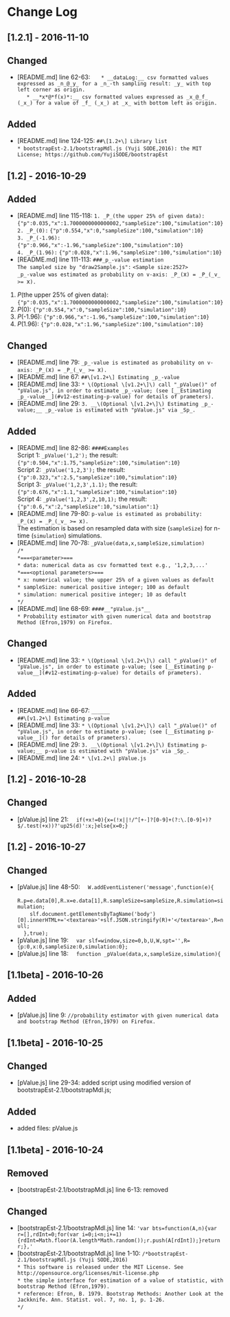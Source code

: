 # Change Log

## [1.2.1] - 2016-11-10

## Changed
- [README.md] line 62-63: `   * __dataLog:__ csv formatted values expressed as _n_@_y_ for a _n_-th sampling result: _y_ with top left corner as origin.`  
  `   * __*x*@*f(x)*:__ csv formatted values expressed as _x_@_f_ (_x_) for a value of _f_ (_x_) at _x_ with bottom left as origin.`

## Added
- [README.md] line 124-125: `##\[1.2+\] Library list`  
  `* bootstrapEst-2.1/bootstrapMdl.js (Yuji SODE,2016): the MIT License; https://github.com/YujiSODE/bootstrapEst`

## [1.2] - 2016-10-29

## Added
- [README.md] line 115-118: `1. _P_(the upper 25% of given data):` `{"p":0.035,"x":1.7000000000000002,"sampleSize":100,"simulation":10}`  
  `2. _P_(0):` `{"p":0.554,"x":0,"sampleSize":100,"simulation":10}`  
  `3. _P_(-1.96):` `{"p":0.966,"x":-1.96,"sampleSize":100,"simulation":10}`  
  `4. _P_(1.96):` `{"p":0.028,"x":1.96,"sampleSize":100,"simulation":10}`
- [README.md] line 111-113: `###_p_-value estimation`  
  `The sampled size by "draw2Sample.js":` `<Sample size:2527>`  
  `_p_-value was estimated as probability on v-axis: _P_(`x`) = _P_(_v_ >= `x`).`

1. _P_(the upper 25% of given data): `{"p":0.035,"x":1.7000000000000002,"sampleSize":100,"simulation":10}`
2. _P_(0): `{"p":0.554,"x":0,"sampleSize":100,"simulation":10}`
3. _P_(-1.96): `{"p":0.966,"x":-1.96,"sampleSize":100,"simulation":10}`
4. _P_(1.96): `{"p":0.028,"x":1.96,"sampleSize":100,"simulation":10}`

## Changed
- [README.md] line 79: `_p_-value is estimated as probability on v-axis: _P_(`x`) = _P_(_v_ >= `x`).`
- [README.md] line 67: `##\[v1.2+\] Estimating _p_-value`
- [README.md] line 33: `* \(Optional \[v1.2+\]\) call "_pValue()" of "pValue.js", in order to estimate _p_-value; (see [__Estimating _p_-value__](#v12-estimating-p-value) for details of prameters).`
- [README.md] line 29: `3. __\(Optional \[v1.2+\]\) Estimating _p_-value;__ _p_-value is estimated with "pValue.js" via _Sp_.`

## Added
- [README.md] line 82-86: `####Examples`  
  Script 1: `_pValue('1,2');` the result: `{"p":0.504,"x":1.75,"sampleSize":100,"simulation":10}`  
  Script 2: `_pValue('1,2,3');` the result: `{"p":0.323,"x":2.5,"sampleSize":100,"simulation":10}`  
  Script 3: `_pValue('1,2,3',1.1);` the result: `{"p":0.676,"x":1.1,"sampleSize":100,"simulation":10}`  
  Script 4: `_pValue('1,2,3',2,10,1);` the result: `{"p":0.6,"x":2,"sampleSize":10,"simulation":1}`
- [README.md] line 79-80: `p-value is estimated as probability: _P_(`x`) = _P_(_v_ >= `x`).`  
  The estimation is based on resampled data with size (`sampleSize`) for n-time (`simulation`) simulations.
- [README.md] line 70-78: `_pValue(data,x,sampleSize,simulation)`  
  `/*`  
  `*===<parameter>===`  
  `* data: numerical data as csv formatted text e.g., '1,2,3,...'`  
  `*===<optional parameters>===`  
  `* x: numerical value; the upper 25% of a given values as default`  
  `* sampleSize: numerical positive integer; 100 as default`  
  `* simulation: numerical positive integer; 10 as default`  
  `*/`
- [README.md] line 68-69: `####__"pValue.js"__`  
  `* Probability estimator with given numerical data and bootstrap Method (Efron,1979) on Firefox.`

## Changed
- [README.md] line 33: `* \(Optional \[v1.2+\]\) call "_pValue()" of "pValue.js", in order to estimate p-value; (see [__Estimating p-value__](#v12-estimating-p-value) for details of prameters).`

## Added
- [README.md] line 66-67: `______`  
  `##\[v1.2+\] Estimating p-value`
- [README.md] line 33: `* \(Optional \[v1.2+\]\) call "_pValue()" of "pValue.js", in order to estimate p-value; (see [__Estimating p-value__]() for details of prameters).`
- [README.md] line 29: `3. __\(Optional \[v1.2+\]\) Estimating p-value;__ p-value is estimated with "pValue.js" via _Sp_.`
- [README.md] line 24: `* \[v1.2+\] pValue.js`

## [1.2] - 2016-10-28

## Changed
- [pValue.js] line 21: `  if(+x!=0){x=(!x||!/^[+-]?[0-9]+(?:\.[0-9]+)?$/.test(+x))?'up25(d)':x;}else{x=0;}`

## [1.2] - 2016-10-27

## Changed
- [pValue.js] line 48-50: `  W.addEventListener('message',function(e){`  
  `    R.p=e.data[0],R.x=e.data[1],R.sampleSize=sampleSize,R.simulation=simulation;`  
  `    slf.document.getElementsByTagName('body')[0].innerHTML+='<textarea>'+slf.JSON.stringify(R)+'</textarea>',R=null;`  
  `  },true);`
- [pValue.js] line 19: `  var slf=window,size=0,b,U,W,spt='',R={p:0,x:0,sampleSize:0,simulation:0};`
- [pValue.js] line 18: `  function _pValue(data,x,sampleSize,simulation){`

## [1.1beta] - 2016-10-26

## Added
- [pValue.js] line 9: `//probability estimator with given numerical data and bootstrap Method (Efron,1979) on Firefox.`

## [1.1beta] - 2016-10-25

## Changed
- [pValue.js] line 29-34: added script using modified version of bootstrapEst-2.1/bootstrapMdl.js;

## Added
- added files: pValue.js

## [1.1beta] - 2016-10-24

## Removed
- [bootstrapEst-2.1/bootstrapMdl.js] line 6-13: removed

## Changed
- [bootstrapEst-2.1/bootstrapMdl.js] line 14: `'var bts=function(A,n){var r=[],rdInt=0;for(var i=0;i<n;i+=1){rdInt=Math.floor(A.length*Math.random());r.push(A[rdInt]);}return r;},'`
- [bootstrapEst-2.1/bootstrapMdl.js] line 1-10: `/*bootstrapEst-2.1/bootstrapMdl.js (Yuji SODE,2016)`  
  `* This software is released under the MIT License. See http://opensource.org/licenses/mit-license.php`  
  `* the simple interface for estimation of a value of statistic, with bootstrap Method (Efron,1979).`  
  `* reference: Efron, B. 1979. Bootstrap Methods: Another Look at the Jackknife. Ann. Statist. vol. 7, no. 1, p. 1-26.`  
  `*/`
